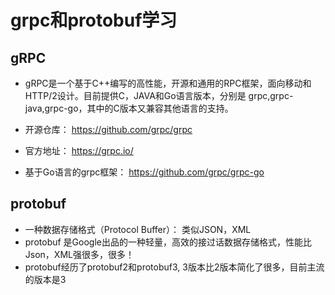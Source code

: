 # grpc和protobuf学习

## gRPC
- gRPC是一个基于C++编写的高性能，开源和通用的RPC框架，面向移动和HTTP/2设计。目前提供C，JAVA和Go语言版本，分别是 grpc,grpc-java,grpc-go，其中的C版本又兼容其他语言的支持。



- 开源仓库： https://github.com/grpc/grpc
- 官方地址： https://grpc.io/
- 基于Go语言的grpc框架： https://github.com/grpc/grpc-go


## protobuf 
- 一种数据存储格式（Protocol Buffer）： 类似JSON，XML
- protobuf 是Google出品的一种轻量，高效的接过话数据存储格式，性能比Json，XML强很多，很多！
- protobuf经历了protobuf2和protobuf3, 3版本比2版本简化了很多，目前主流的版本是3



